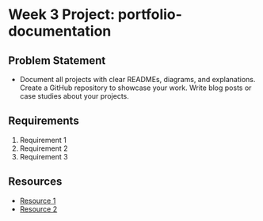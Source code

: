 # Week 3 Project: portfolio-documentation

## Problem Statement
- Document all projects with clear READMEs, diagrams, and explanations. Create a GitHub repository to showcase your work. Write blog posts or case studies about your projects.

## Requirements
1. Requirement 1
2. Requirement 2
3. Requirement 3

## Resources
- [Resource 1](https://example.com)
- [Resource 2](https://example.com)

